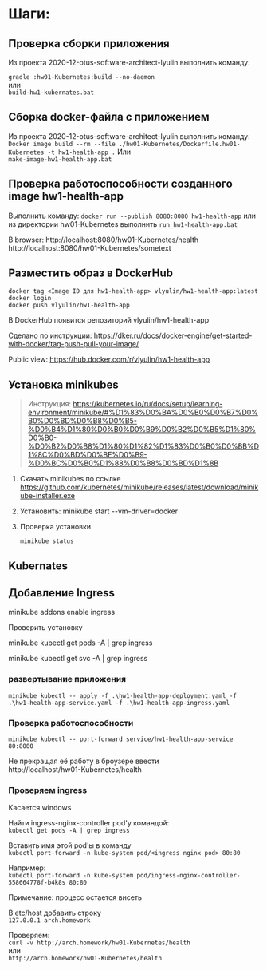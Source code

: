 # Шаги:

## Проверка сборки приложения

Из проекта 2020-12-otus-software-architect-lyulin
выполнить команду: 

`gradle :hw01-Kubernetes:build --no-daemon`  
или  
`build-hw1-kubernates.bat` 

## Сборка docker-файла с приложением

Из проекта 2020-12-otus-software-architect-lyulin выполнить команду:  
`Docker image build --rm --file ./hw01-Kubernetes/Dockerfile.hw01-Kubernetes -t hw1-health-app .`
Или  
`make-image-hw1-health-app.bat` 

## Проверка работоспособности созданного image hw1-health-app

Выполнить команду: `docker run --publish 8080:8080 hw1-health-app` 
или из директории hw01-Kubernetes выполнить `run_hw1-health-app.bat`

В browser: 
http://localhost:8080/hw01-Kubernetes/health
http://localhost:8080/hw01-Kubernetes/sometext

## Разместить образ в DockerHub

```docker images
docker tag <Image ID для hw1-health-app> vlyulin/hw1-health-app:latest
docker login
docker push vlyulin/hw1-health-app
```
В DockerHub появится репозиторий vlyulin/hw1-health-app

Сделано по инструкции: https://dker.ru/docs/docker-engine/get-started-with-docker/tag-push-pull-your-image/

Public view: https://hub.docker.com/r/vlyulin/hw1-health-app

## Установка minikubes

> Инструкция: https://kubernetes.io/ru/docs/setup/learning-environment/minikube/#%D1%83%D0%BA%D0%B0%D0%B7%D0%B0%D0%BD%D0%B8%D0%B5-%D0%B4%D1%80%D0%B0%D0%B9%D0%B2%D0%B5%D1%80%D0%B0-%D0%B2%D0%B8%D1%80%D1%82%D1%83%D0%B0%D0%BB%D1%8C%D0%BD%D0%BE%D0%B9-%D0%BC%D0%B0%D1%88%D0%B8%D0%BD%D1%8B
1. Скачать minikubes по ссылке https://github.com/kubernetes/minikube/releases/latest/download/minikube-installer.exe
2. Установить: minikube start --vm-driver=docker
3. Проверка установки

    `minikube status`
    
## Kubernates

## Добавление Ingress

minikube addons enable ingress

Проверить установку

minikube kubectl get pods -A | grep ingress
 
minikube kubectl get svc -A | grep ingress

### развертывание приложения

```minikube kubectl -- apply -f .\hw1-health-app-deployment.yaml -f .\hw1-health-app-service.yaml -f .\hw1-health-app-ingress.yaml```

### Проверка работоспособности

```minikube kubectl -- port-forward service/hw1-health-app-service 80:8000```

Не прекращая её работу в броузере ввести  
http://localhost/hw01-Kubernetes/health

### Проверяем ingress

Касается windows

Найти ingress-nginx-controller pod'y командой:  
`kubectl get pods -A | grep ingress`

Вставить имя этой pod'ы в команду  
`kubectl port-forward -n kube-system pod/<ingress nginx pod> 80:80`

Например:   
`kubectl port-forward -n kube-system pod/ingress-nginx-controller-558664778f-b4k8s 80:80`

Примечание: процесс остается висеть

В etc/host добавить строку  
`127.0.0.1 arch.homework`

Проверяем:  
`curl -v http://arch.homework/hw01-Kubernetes/health`  
или  
`http://arch.homework/hw01-Kubernetes/health`



